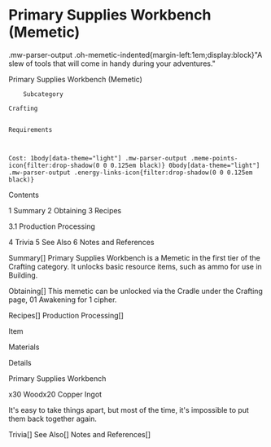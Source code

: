 # Primary Supplies Workbench (Memetic)

.mw-parser-output .oh-memetic-indented{margin-left:1em;display:block}"A slew of tools that will come in handy during your adventures."

Primary Supplies Workbench (Memetic)


	
		
		
	
	



	
		Subcategory
	
	Crafting


	Requirements


	
	Cost: 1body[data-theme="light"] .mw-parser-output .meme-points-icon{filter:drop-shadow(0 0 0.125em black)} 0body[data-theme="light"] .mw-parser-output .energy-links-icon{filter:drop-shadow(0 0 0.125em black)}





Contents

1 Summary
2 Obtaining
3 Recipes

3.1 Production Processing


4 Trivia
5 See Also
6 Notes and References



Summary[]
Primary Supplies Workbench is a Memetic in the first tier of the Crafting category. It unlocks basic resource items, such as ammo for use in Building.

Obtaining[]
This memetic can be unlocked via the Cradle under the Crafting page, 01 Awakening for 1 cipher.

Recipes[]
Production Processing[]


Item

Materials

Details


Primary Supplies Workbench

x30 Woodx20 Copper Ingot

It's easy to take things apart, but most of the time, it's impossible to put them back together again.


Trivia[]
See Also[]
Notes and References[]

